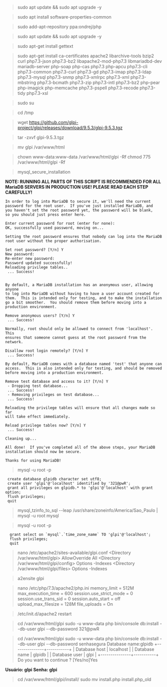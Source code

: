 > sudo apt update && sudo apt upgrade -y

> sudo apt install software-properties-common

> sudo add-apt-repository ppa:ondrej/php

> sudo apt update && sudo apt upgrade -y
 
> sudo apt-get install gettext

> sudo apt-get install ca-certificates apache2 libarchive-tools bzip2 curl php7.3-json php7.3-bz2 libapache2-mod-php7.3 libmariadbd-dev mariadb-server php-soap php-cas php7.3 php-apcu php7.3-cli php7.3-common php7.3-curl php7.3-gd php7.3-imap php7.3-ldap php7.3-mysql php7.3-snmp php7.3-xmlrpc php7.3-xml php7.3-mbstring php7.3-bcmath php7.3-zip php7.3-intl php7.3-bz2 php-pear php-imagick php-memcache php7.3-pspell php7.3-recode php7.3-tidy php7.3-xsl 

> sudo su

> cd /tmp

> wget https://github.com/glpi-project/glpi/releases/download/9.5.3/glpi-9.5.3.tgz

> tar -zxvf glpi-9.5.3.tgz

> mv glpi /var/www/html

> chown www-data:www-data /var/www/html/glpi -Rf
chmod 775 /var/www/html/glpi -Rf

> mysql_secure_installation

                                        
	
**NOTE: RUNNING ALL PARTS OF THIS SCRIPT IS RECOMMENDED FOR ALL MariaDB
		SERVERS IN PRODUCTION USE!  PLEASE READ EACH STEP CAREFULLY!**

	In order to log into MariaDB to secure it, we'll need the current
	password for the root user.  If you've just installed MariaDB, and
	you haven't set the root password yet, the password will be blank,
	so you should just press enter here.

	Enter current password for root (enter for none):
	OK, successfully used password, moving on...

	Setting the root password ensures that nobody can log into the MariaDB
	root user without the proper authorisation.

	Set root password? [Y/n] Y
	New password:
	Re-enter new password:
	Password updated successfully!
	Reloading privilege tables..
	 ... Success!


	By default, a MariaDB installation has an anonymous user, allowing anyone
	to log into MariaDB without having to have a user account created for
	them.  This is intended only for testing, and to make the installation
	go a bit smoother.  You should remove them before moving into a
	production environment.

	Remove anonymous users? [Y/n] Y
	 ... Success!

	Normally, root should only be allowed to connect from 'localhost'.  This
	ensures that someone cannot guess at the root password from the network.

	Disallow root login remotely? [Y/n] Y
	 ... Success!

	By default, MariaDB comes with a database named 'test' that anyone can
	access.  This is also intended only for testing, and should be removed
	before moving into a production environment.

	Remove test database and access to it? [Y/n] Y
	 - Dropping test database...
	 ... Success!
	 - Removing privileges on test database...
	 ... Success!

	Reloading the privilege tables will ensure that all changes made so far
	will take effect immediately.

	Reload privilege tables now? [Y/n] Y
	 ... Success!

	Cleaning up...

	All done!  If you've completed all of the above steps, your MariaDB
	installation should now be secure.

	Thanks for using MariaDB!
	
	
	
> mysql -u root -p
 
	 create database glpidb character set utf8;
	 create user 'glpi'@'localhost' identified by '321@pwR';
	 grant all privileges on glpidb.* to 'glpi'@'localhost' with grant option;
	 flush privileges;
	 quit
 
> mysql_tzinfo_to_sql --leap /usr/share/zoneinfo/America/Sao_Paulo | mysql -u root mysql 

>mysql -u root -p

	  grant select on `mysql`.`time_zone_name` TO 'glpi'@'localhost';
	  flush privileges;
	  quit


 
> nano /etc/apache2/sites-available/glpi.conf
	 <Directory /var/www/html/glpi>
	  AllowOverride All
	 </Directory>
	 <Directory /var/www/html/glpi/config>
	 Options -Indexes
	  </Directory>
	 <Directory /var/www/html/glpi/files> Options -Indexes
	 </Directory> 
	 
	 
> a2ensite glpi


> nano /etc/php/7.3/apache2/php.ini
	 memory_limit = 512M
	 max_execution_time = 600
	 session.use_strict_mode = 0
	 session.use_trans_sid = 0
	 session.auto_start = off
	 upload_max_filesize = 128M
	 file_uploads = On
	 
	 
> /etc/init.d/apache2 restart

> cd /var/www/html/glpi
sudo -u www-data php bin/console db:install --db-user glpi --db-password 321@pwR


> cd /var/www/html/glpi
sudo -u www-data php bin/console db:install --db-user glpi --db-password senhasegura
	 Database name:glpidb
	 +---------------+-----------+
	 | Database host | localhost |
	 | Database name | glpidb    |
	 | Database user | glpi      |
	 +---------------+-----------+
	 Do you want to continue ? [Yes/no]Yes
	 
	 
**Usuário: glpi
Senha: glpi**

> cd /var/www/html/glpi/install/ 
sudo mv install.php install.php_old
